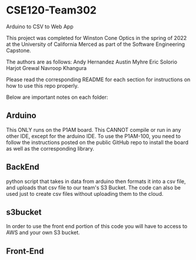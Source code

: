 # CSE120-Team302 

Arduino to CSV to Web App

This project was completed for Winston Cone Optics in the spring of 2022 at the University of California Merced as part of the Software Engineering Capstone. 

The authors are as follows:
Andy Hernandez
Austin Myhre
Eric Solorio
Harjot Grewal
Navroop Khangura

Please read the corresponding README for each section for instructions on how to use this repo properly. 

Below are important notes on each folder:

## Arduino

This ONLY runs on the P1AM board. This CANNOT compile or run in any other IDE, except for the arduino IDE. To use the P1AM-100, you need to follow the instructions posted on the public GitHub repo to install the board as well as the corresponding library.

## BackEnd

python script that takes in data from arduino then formats it into a csv file, and uploads that csv file to our team's S3 Bucket. 
The code can also be used just to create csv files without uploading them to the cloud. 

## s3bucket

In order to use the front end portion of this code you will have to access to AWS and your own S3 bucket. 

## Front-End


